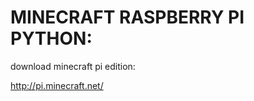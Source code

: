 MINECRAFT RASPBERRY PI PYTHON:
==============================

download minecraft pi edition:

http://pi.minecraft.net/
